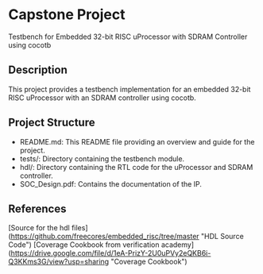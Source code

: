 # Capstone Project
Testbench for Embedded 32-bit RISC uProcessor with SDRAM Controller using cocotb
## Description
This project provides a testbench implementation for an embedded 32-bit RISC uProcessor with an SDRAM controller using cocotb. 
## Project Structure
* README.md: This README file providing an overview and guide for the project.  
* tests/: Directory containing the testbench module.  
* hdl/: Directory containing the RTL code for the uProcessor and SDRAM controller.  
* SOC_Design.pdf: Contains the documentation of the IP.

## References
[Source for the hdl files] (https://github.com/freecores/embedded_risc/tree/master "HDL Source Code")
[Coverage Cookbook from verification academy] (https://drive.google.com/file/d/1eA-PrizY-2U0uPVy2eQKB6i-Q3KKms3G/view?usp=sharing "Coverage Cookbook")

